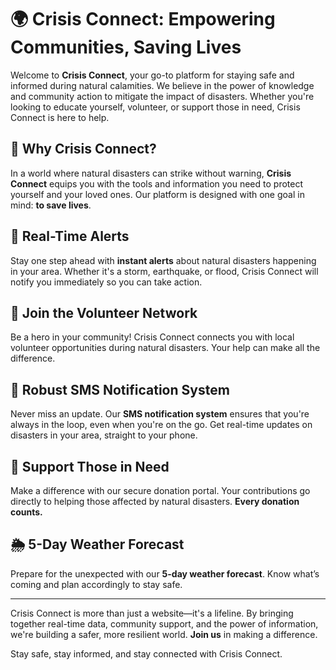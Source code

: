 # 🌍 Crisis Connect: Empowering Communities, Saving Lives

Welcome to **Crisis Connect**, your go-to platform for staying safe and informed during natural calamities. We believe in the power of knowledge and community action to mitigate the impact of disasters. Whether you're looking to educate yourself, volunteer, or support those in need, Crisis Connect is here to help.

## 🌟 Why Crisis Connect?

In a world where natural disasters can strike without warning, **Crisis Connect** equips you with the tools and information you need to protect yourself and your loved ones. Our platform is designed with one goal in mind: **to save lives**.

## 🚨 Real-Time Alerts

Stay one step ahead with **instant alerts** about natural disasters happening in your area. Whether it's a storm, earthquake, or flood, Crisis Connect will notify you immediately so you can take action.

## 🤝 Join the Volunteer Network

Be a hero in your community! Crisis Connect connects you with local volunteer opportunities during natural disasters. Your help can make all the difference.

## 📱 Robust SMS Notification System

Never miss an update. Our **SMS notification system** ensures that you're always in the loop, even when you're on the go. Get real-time updates on disasters in your area, straight to your phone.

## 💖 Support Those in Need

Make a difference with our secure donation portal. Your contributions go directly to helping those affected by natural disasters. **Every donation counts.**

## 🌦️ 5-Day Weather Forecast

Prepare for the unexpected with our **5-day weather forecast**. Know what’s coming and plan accordingly to stay safe.

---

Crisis Connect is more than just a website—it's a lifeline. By bringing together real-time data, community support, and the power of information, we're building a safer, more resilient world. **Join us** in making a difference.

Stay safe, stay informed, and stay connected with Crisis Connect.
